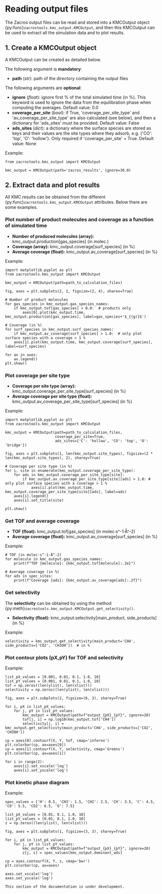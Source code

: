 # Reading output files

The Zacros output files can be read and stored into a KMCOutput object {py:func}`zacrostools.kmc_output.KMCOutput`, 
and then this KMCOutput can be used to extract all the simulation data and to plot results. 

## 1. Create a KMCOutput object 

A KMCOutput can be created as detailed below.

The following argument is **mandatory**:
- **path** (*str*): path of the directory containing the output files

The following arguments are **optional**:
- **ignore** (*float*): ignore first % of the total simulated time (in %). This keyword is used to ignore the data from 
the equilibration phase when computing the averages. Default value: 0.0 
- **coverage_per_site** (*bool*): if True, 'coverage_per_site_type' and 'av_coverage_per_site_type' are also calculated 
(see below), and then a dictionary for 'ads_sites' must be provided. Default value: False
- **ads_sites** (*dict*): a dictionary where the surface species are stored as keys and their values are the site types 
where they adsorb, e.g. {'CO': 'top', 'O': 'hollow'}. Only required if 'coverage_per_site' = True. Default value: None

Example:

    from zacrostools.kmc_output import KMCOutput

    kmc_output = KMCOutput(path='zacros_results', ignore=30.0)

## 2. Extract data and plot results

All KMC results can be obtained from the different {py:func}`zacrostools.kmc_output.KMCOutput` attributes.
Below there are some examples.

### Plot number of product molecules and coverage as a function of simulated time

- **Number of produced molecules (array):** kmc_output.production[gas_species]  (in molec.)
- **Coverage (array):** kmc_output.coverage[surf_species]  (in %)
- **Average coverage (float):** kmc_output.av_coverage[surf_species]  (in %)

Example:
    
    import matplotlib.pyplot as plt
    from zacrostools.kmc_output import KMCOutput

    kmc_output = KMCOutput(path=path_to_calculation_files)

    fig, axes = plt.subplots(2, 1, figsize=(2, 4), sharex=True)

    # Number of product molecules
    for gas_species in kmc_output.gas_species_names:
        if kmc_output.tof[gas_species] > 0.0:  # products only
            axes[0].plot(kmc_output.time, kmc_output.production[gas_species], label=gas_species+'$_{(g)}$')

    # Coverage (in %)
    for surf_species in kmc_output.surf_species_names:
        if kmc_output.av_coverage[surf_species] > 1.0:  # only plot surface species with a coverage > 1 %
        axes[1].plot(kmc_output.time, kmc_output.coverage[surf_species], label=surf_species)

    for ax in axes:
        ax.legend()
    plt.show()


### Plot coverage per site type

- **Coverage per site type (array):** kmc_output.coverage_per_site_type[surf_species]  (in %)
- **Average coverage per site type (float):** kmc_output.av_coverage_per_site_type[surf_species]  (in %)

Example:

    import matplotlib.pyplot as plt
    from zacrostools.kmc_output import KMCOutput

    kmc_output = KMCOutput(path=path_to_calculation_files, 
                           coverage_per_site=True, 
                           ads_sites={'C': 'hollow', 'CO': 'top', 'O': 'bridge'})

    fig, axes = plt.subplots(1, len(kmc_output.site_types), figsize=(2 * len(kmc_output.site_types), 2), sharey=True)

    # Coverage per site type (in %)
    for i, site in enumerate(kmc_output.coverage_per_site_type):
        for ads in kmc_output.coverage_per_site_type[site]:
            if kmc_output.av_coverage_per_site_type[site][ads] > 1.0: # only plot surface species with a coverage > 1 %
                axes[i].plot(kmc_output.time, kmc_output.coverage_per_site_type[site][ads], label=ads)
        axes[i].legend()
        axes[i].set_title(site)

    plt.show()

### Get TOF and average coverage

- **TOF (float):** kmc_output.tof[gas_species]  (in molec·s^-1·Å^-2)
- **Average coverage (float):** kmc_output.av_coverage[surf_species]  (in %)

Example:

    # TOF (in molec·s^-1·Å^-2)
    for molecule in kmc_output.gas_species_names:
        print(f"TOF {molecule}: {kmc_output.tof[molecule]:.2e}")

    # Average coverage (in %)
    for ads in spec_sites:
        print(f"Coverage {ads}: {kmc_output.av_coverage[ads]:.2f}")

### Get selectivity

The **selectivity** can be obtained by using the method {py:meth}`zacrostools.kmc_output.KMCOutput.get_selectivity()`.

- **Selectivity (float):** kmc_output.selectivity[main_product, side_products]  (in %)

Example:

    selectivity = kmc_output.get_selectivity(main_product='CH4', side_products=['CO2', 'CH3OH'])  # in %

### Plot contour plots (pX,pY) for TOF and selectivity

Example:
    
    list_pX_values = [0.001, 0.01, 0.1, 1.0, 10]
    list_pY_values = [0.001, 0.01, 0.1, 1.0, 10]
    tof = np.zeros((len(ylist), len(xlist)))
    selectivity = np.zeros((len(ylist), len(xlist)))

    fig, axes = plt.subplots(2, figsize=(6, 3), sharey=True)

    for i, pX in list_pX_values:
        for j, pY in list_pY_values:
            kmc_output = KMCOutput(path=f"output_{pX}_{pY}", ignore=20)
            tof[j, i] = np.log10(kmc_output.tof['CH4'])
            selectivity[j, i] = kmc_output.get_selectivity(main_product='CH4', side_products=['CO2', 'CH3OH'])

    cp = axes[0].contourf(X, Y, tof, cmap='inferno')
    plt.colorbar(cp, ax=axes[0])
    cp = axes[1].contourf(X, Y, selectivity, cmap='Greens')
    plt.colorbar(cp, ax=axes[1])

    for i in range(2):
        axes[i].set_xscale('log')
        axes[i].set_yscale('log')

### Plot kinetic phase diagram 

Example:
    
    spec_values = {'H': 0.5, 'CH3': 1.5, 'CH2': 2.5, 'CH': 3.5, 'C': 4.5, 'CO': 5.5, 'CO2': 6.5, 'O': 7.5}

    list_pX_values = [0.01, 0.1, 1.0, 10]
    list_pY_values = [0.01, 0.1, 1.0, 10]
    z = np.zeros((len(ylist), len(xlist)))

    fig, axes = plt.subplots(1, figsize=(3, 3), sharey=True)

    for i, pX in list_pX_values:
        for j, pY in list_pY_values:
            kmc_output = KMCOutput(path=f"output_{pX}_{pY}", ignore=20)
            z[j, i] = spec_values[kmc_output.dominant_ads]

    cp = axes.contourf(X, Y, z, cmap='bwr')
    plt.colorbar(cp, ax=axes)

    axes.set_xscale('log')
    axes.set_yscale('log')

```{warning}
This section of the documentation is under development. 
```